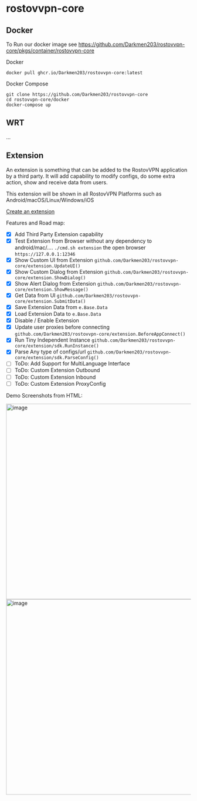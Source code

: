 # rostovvpn-core


## Docker
To Run our docker image see https://github.com/Darkmen203/rostovvpn-core/pkgs/container/rostovvpn-core

Docker
```
docker pull ghcr.io/Darkmen203/rostovvpn-core:latest
```

Docker Compose
```
git clone https://github.com/Darkmen203/rostovvpn-core
cd rostovvpn-core/docker
docker-compose up
```

## WRT
...

## Extension

An extension is something that can be added to the RostovVPN application by a third party. It will add capability to modify configs, do some extra action, show and receive data from users.

This extension will be shown in all RostovVPN Platforms such as Android/macOS/Linux/Windows/iOS

[Create an extension](https://github.com/Darkmen203/rostovvpn-app-example-extension)

Features and Road map:

- [x] Add Third Party Extension capability
- [x] Test Extension from Browser without any dependency to android/mac/.... `./cmd.sh extension` the open browser `https://127.0.0.1:12346`
- [x] Show Custom UI from Extension `github.com/Darkmen203/rostovvpn-core/extension.UpdateUI()` 
- [x] Show Custom Dialog from Extension `github.com/Darkmen203/rostovvpn-core/extension.ShowDialog()`
- [x] Show Alert Dialog from Extension `github.com/Darkmen203/rostovvpn-core/extension.ShowMessage()` 
- [x] Get Data from UI `github.com/Darkmen203/rostovvpn-core/extension.SubmitData()` 
- [x] Save Extension Data from `e.Base.Data`
- [x] Load Extension Data to `e.Base.Data`
- [x] Disable / Enable Extension 
- [x] Update user proxies before connecting `github.com/Darkmen203/rostovvpn-core/extension.BeforeAppConnect()` 
- [x] Run Tiny Independent Instance  `github.com/Darkmen203/rostovvpn-core/extension/sdk.RunInstance()` 
- [x] Parse Any type of configs/url  `github.com/Darkmen203/rostovvpn-core/extension/sdk.ParseConfig()` 
- [ ] ToDo: Add Support for MultiLanguage Interface
- [ ] ToDo: Custom Extension Outbound
- [ ] ToDo: Custom Extension Inbound
- [ ] ToDo: Custom Extension ProxyConfig
 
 Demo Screenshots from HTML:
 
 <img width="531" alt="image" src="https://github.com/user-attachments/assets/0fbef76f-896f-4c45-a6b8-7a2687c47013">
 <img width="531" alt="image" src="https://github.com/user-attachments/assets/15bccfa0-d03e-4354-9368-241836d82948">

